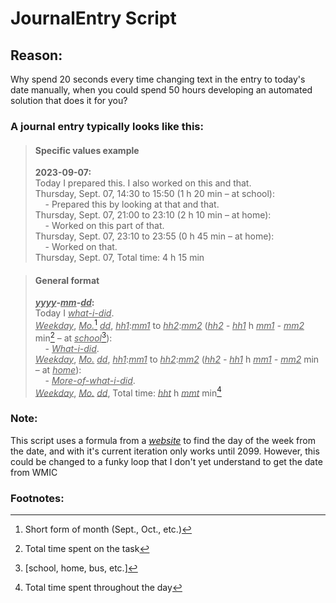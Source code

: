# JournalEntry Script

## Reason:
Why spend 20 seconds every time changing text in the entry to today's date manually, when you could spend 50 hours developing an automated solution that does it for you?

### A journal entry typically looks like this:

>#### Specific values example
>**2023-09-07:**  
>Today I prepared this. I also worked on this and that.  
>Thursday, Sept. 07, 14:30 to 15:50 (1 h 20 min – at school):  
>&nbsp;&nbsp;&nbsp;&nbsp;- Prepared this by looking at that and that.  
>Thursday, Sept. 07, 21:00 to 23:10 (2 h 10 min – at home):  
>&nbsp;&nbsp;&nbsp;&nbsp;- Worked on this part of that.  
>Thursday, Sept. 07, 23:10 to 23:55 (0 h 45 min – at home):  
>&nbsp;&nbsp;&nbsp;&nbsp;- Worked on that.  
>Thursday, Sept. 07, Total time: 4 h 15 min

>#### General format
>__*<ins>yyyy</ins>*-*<ins>mm</ins>*-*<ins>dd</ins>*:__  
>Today I *<ins>what-i-did</ins>*.  
>*<ins>Weekday</ins>*, *<ins>Mo.</ins>*[^f1] *<ins>dd</ins>*, *<ins>hh1</ins>*:*<ins>mm1</ins>* to *<ins>hh2</ins>*:*<ins>mm2</ins>* (*<ins>hh2</ins> - <ins>hh1</ins>* h *<ins>mm1</ins> - <ins>mm2</ins>* min[^f2] – at *<ins>school</ins>*[^f3]):  
>&nbsp;&nbsp;&nbsp;&nbsp;- *<ins>What-i-did</ins>*.  
>*<ins>Weekday</ins>*, *<ins>Mo.</ins>* *<ins>dd</ins>*, *<ins>hh1</ins>*:*<ins>mm1</ins>* to *<ins>hh2</ins>*:*<ins>mm2</ins>* (*<ins>hh2</ins> - <ins>hh1</ins>* h *<ins>mm1</ins> - <ins>mm2</ins>* min – at *<ins>home</ins>*):  
>&nbsp;&nbsp;&nbsp;&nbsp;- *<ins>More-of-what-i-did</ins>*.  
>*<ins>Weekday</ins>*, *<ins>Mo.</ins>* *<ins>dd</ins>*, Total time: *<ins>hht</ins>* h *<ins>mmt</ins>* min[^f4]

[^f1]: Short form of month (Sept., Oct., etc.)
[^f2]: Total time spent on the task
[^f3]: \[school, home, bus, etc.\]
[^f4]: Total time spent throughout the day

### Note:
This script uses a formula from a *[website](https://www.almanac.com/how-find-day-week)* to find the day of the week from the date, and with it's current iteration only works until 2099. However, this could be changed to a funky loop that I don't yet understand to get the date from WMIC

### Footnotes: